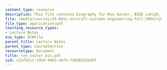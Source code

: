 ```yaml
---
content_type: resource
description: This file contains biography for Ron Suiter, BSEE Lehigh, MBA USC.
file: /media/courses/16-885j-aircraft-systems-engineering-fall-2004/c2af63cc19bdd4b3abfe738d81d1b497_ron_suiter_bio.pdf
file_type: application/pdf
learning_resource_types:
- Lecture Notes
ocw_type: OCWFile
parent_title: Lecture Notes
parent_type: CourseSection
resourcetype: Document
title: ron_suiter_bio.pdf
uid: c2af63cc-19bd-d4b3-abfe-738d81d1b497
---
```

